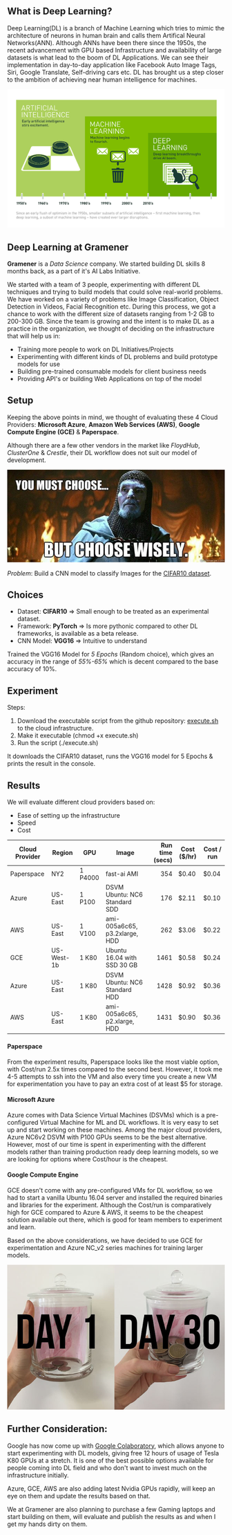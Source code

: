 ## What is Deep Learning?

Deep Learning(DL) is a branch of Machine Learning which tries to mimic the architecture of neurons in human brain and
calls them Artifical Neural Networks(ANN). Although ANNs have been there since the 1950s, the recent advancement with GPU based Infrastructure and availability of large datasets is what lead to the boom of DL Applications. We can see their implementation in day-to-day application like Facebook Auto Image Tags, Siri, Google Translate, Self-driving cars etc. DL has brought us a step closer to the ambition of achieving near human intelligence for machines.

![Deep Learning](imgs/one.png)

## Deep Learning at Gramener

**Gramener** is a *Data Science* company. We started building DL skills 8 months back,
as a part of it's AI Labs Initiative.

We started with a team of 3 people, experimenting with different DL techniques and trying to build
models that could solve real-world problems. We have worked on a variety of problems like Image Classification, Object Detection in Videos, Facial Recognition etc. During this process, we got a chance to work with the different size of datasets ranging from 1-2 GB to 200-300 GB. Since the team is growing and the intent is to make DL as a practice in the organization, we thought of deciding on the infrastructure that will help us in:
- Training more people to work on DL Initiatives/Projects
- Experimenting with different kinds of DL problems and build prototype models for use
- Building pre-trained consumable models for client business needs
- Providing API's or building Web Applications on top of the model


## Setup

Keeping the above points in mind, we thought of evaluating these 4 Cloud Providers:
**Microsoft Azure**, **Amazon Web Services (AWS)**, **Google Compute Engine (GCE)** & **Paperspace**.

Although there are a few other vendors in the market like *FloydHub*, *ClusterOne* & *Crestle*, their DL workflow
does not suit our model of development.

![GPU Infrastructure](imgs/two.jpeg)

*Problem*: Build a CNN model to classify Images for the [CIFAR10 dataset](https://www.cs.toronto.edu/~kriz/cifar.html).

## Choices

- Dataset: **CIFAR10** => Small enough to be treated as an experimental dataset.
- Framework: **PyTorch** => Is more pythonic compared to other DL frameworks, is available as a beta release.
- CNN Model: **VGG16** => Intuitive to understand

Trained the VGG16 Model for *5 Epochs* (Random choice), which gives an accuracy in the range of *55%-65%* which
is decent compared to the base accuracy of 10%.

## Experiment

Steps:
1. Download the executable script from the github repository: [execute.sh](https://github.com/srm-soumya/cloud-check/blob/master/execute.sh) to the cloud infrastructure.
2. Make it executable (chmod +x execute.sh)
3. Run the script (./execute.sh)

It downloads the CIFAR10 dataset, runs the VGG16 model for 5 Epochs & prints the result in the console.

## Results

We will evaluate different cloud providers based on:
- Ease of setting up the infrastructure
- Speed
- Cost

| Cloud Provider | Region     | GPU     | Image                         | Run time (secs) | Cost ($/hr) | Cost / run |
|----------------|------------|---------|-------------------------------|----------------:|-------------|------------|
| Paperspace     | NY2        | 1 P4000 | fast-ai AMI                   |             354 |       $0.40 |      $0.04 |
| Azure          | US-East    | 1 P100  | DSVM Ubuntu: NC6 Standard SDD |             176 |       $2.11 |      $0.10 |
| AWS            | US-East    | 1 V100  | ami-005a6c65, p3.2xlarge, HDD |             262 |       $3.06 |      $0.22 |
| GCE            | US-West-1b | 1 K80   | Ubuntu 16.04 with SSD 30 GB   |            1461 |       $0.58 |      $0.24 |
| Azure          | US-East    | 1 K80   | DSVM Ubuntu: NC6 Standard HDD |            1428 |       $0.92 |      $0.36 |
| AWS            | US-East    | 1 K80   | ami-005a6c65, p2.xlarge, HDD  |            1431 |       $0.90 |      $0.36 |

#### Paperspace
From the experiment results, Paperspace looks like the most viable option, with Cost/run 2.5x times compared to the
second best. However, it took me 4-5 attempts to ssh into the VM and also every time you create a new VM for
experimentation you have to pay an extra cost of at least $5 for storage.

#### Microsoft Azure
Azure comes with Data Science Virtual Machines (DSVMs) which is a pre-configured Virtual Machine for ML and DL workflows.
It is very easy to set up and start working on these machines. Among the major cloud providers, Azure NC6v2 DSVM with P100 GPUs
seems to be the best alternative. However, most of our time is spent in experimenting with the different models rather than training
production ready deep learning models, so we are looking for options where Cost/hour is the cheapest.

#### Google Compute Engine
GCE doesn't come with any pre-configured VMs for DL workflow, so we had to start a vanilla Ubuntu 16.04 server and installed
the required binaries and libraries for the experiment. Although the Cost/run is comparatively high for GCE compared to Azure & AWS, it seems to be the cheapest solution available out there, which is good for team members to experiment and learn.

Based on the above considerations, we have decided to use GCE for experimentation and Azure NC_v2 series machines for
training larger models.

![Save Cost](imgs/three.jpg)

## Further Consideration:
Google has now come up with [Google Colaboratory](https://colab.research.google.com/), which allows anyone to start experimenting with DL models, giving free 12 hours of usage of Tesla K80 GPUs at a stretch. It is one of the best possible options available for people coming into DL field and who don't want to invest much on the infrastructure initially.

Azure, GCE, AWS are also adding latest Nvidia GPUs rapidly, will keep an eye on them and update the results based on that.

We at Gramener are also planning to purchase a few Gaming laptops and start building on them, will evaluate and publish the results as and when I get my hands dirty on them.
